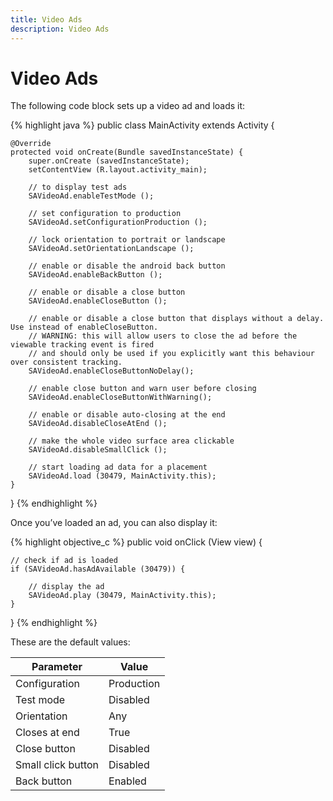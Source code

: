 ```yaml
---
title: Video Ads
description: Video Ads
---
```


# Video Ads

The following code block sets up a video ad and loads it:

{% highlight java %}
public class MainActivity extends Activity {

    @Override
    protected void onCreate(Bundle savedInstanceState) {
        super.onCreate (savedInstanceState);
        setContentView (R.layout.activity_main);

        // to display test ads
        SAVideoAd.enableTestMode ();

        // set configuration to production
        SAVideoAd.setConfigurationProduction ();

        // lock orientation to portrait or landscape
        SAVideoAd.setOrientationLandscape ();

        // enable or disable the android back button
        SAVideoAd.enableBackButton ();

        // enable or disable a close button
        SAVideoAd.enableCloseButton ();

        // enable or disable a close button that displays without a delay. Use instead of enableCloseButton.
        // WARNING: this will allow users to close the ad before the viewable tracking event is fired
        // and should only be used if you explicitly want this behaviour over consistent tracking.
        SAVideoAd.enableCloseButtonNoDelay();
        
        // enable close button and warn user before closing
        SAVideoAd.enableCloseButtonWithWarning();

        // enable or disable auto-closing at the end
        SAVideoAd.disableCloseAtEnd ();

        // make the whole video surface area clickable
        SAVideoAd.disableSmallClick ();

        // start loading ad data for a placement
        SAVideoAd.load (30479, MainActivity.this);
    }
}
{% endhighlight %}

Once you’ve loaded an ad, you can also display it:

{% highlight objective_c %}
public void onClick (View view) {

    // check if ad is loaded
    if (SAVideoAd.hasAdAvailable (30479)) {

        // display the ad
        SAVideoAd.play (30479, MainActivity.this);
    }
}
{% endhighlight %}

These are the default values:

| Parameter | Value |
|-----|-----|
| Configuration | Production |
| Test mode | Disabled |
| Orientation | Any | 
| Closes at end | True |
| Close button | Disabled |
| Small click button | Disabled | 
| Back button | Enabled |
